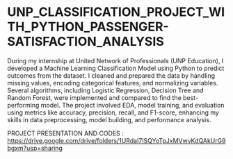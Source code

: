 # UNP_CLASSIFICATION_PROJECT_WITH_PYTHON_PASSENGER-SATISFACTION_ANALYSIS

During my internship at United Network of Professionals (UNP Education), I developed a Machine Learning Classification Model using Python to predict outcomes from the dataset. I cleaned and prepared the data by handling missing values, encoding categorical features, and normalizing variables. Several algorithms, including Logistic Regression, Decision Tree and Random Forest, were implemented and compared to find the best-performing model. The project involved EDA, model training, and evaluation using metrics like accuracy, precision, recall, and F1-score, enhancing my skills in data preprocessing, model building, and performance analysis.

PROJECT PRESENTATION AND CODES : https://drive.google.com/drive/folders/1URdaI7lSQYoTpJxMVwvKdQAkUrG9bgxm?usp=sharing
